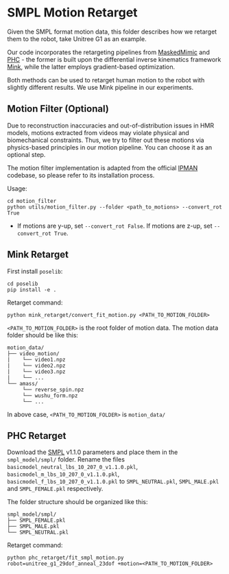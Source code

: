 # SMPL Motion Retarget

Given the SMPL format motion data, this folder describes how we retarget them to the robot, take Unitree G1 as an example.

Our code incorporates the retargeting pipelines from [MaskedMimic](https://github.com/NVlabs/ProtoMotions) and [PHC](https://github.com/ZhengyiLuo/PHC) - the former is built upon the differential inverse kinematics framework [Mink](https://github.com/kevinzakka/mink), while the latter employs gradient-based optimization. 

Both methods can be used to retarget human motion to the robot with slightly different results. We use Mink pipeline in our experiments.

## Motion Filter (Optional)

Due to reconstruction inaccuracies and out-of-distribution issues in HMR models, motions extracted from videos may violate physical and biomechanical constraints. Thus, we try to filter out these motions via physics-based principles in our motion pipeline. You can choose it as an optional step.

The motion filter implementation is adapted from the official [IPMAN](https://github.com/sha2nkt/ipman-r) codebase, so please refer to its installation process.

Usage:
```
cd motion_filter
python utils/motion_filter.py --folder <path_to_motions> --convert_rot True
```
- If motions are y-up, set `--convert_rot False`. If motions are z-up, set `--convert_rot True`.

## Mink Retarget

First install `poselib`:
```
cd poselib
pip install -e .
```

Retarget command:
```
python mink_retarget/convert_fit_motion.py <PATH_TO_MOTION_FOLDER>
```

`<PATH_TO_MOTION_FOLDER>` is the root folder of motion data. The motion data folder should be like this:

```
motion_data/
├── video_motion/
|    └── video1.npz
|    └── video2.npz
|    └── video3.npz
|    └── ...
└── amass/
     └── reverse_spin.npz
     └── wushu_form.npz
     └── ...
```
In above case, `<PATH_TO_MOTION_FOLDER>` is `motion_data/`

## PHC Retarget

Download the [SMPL](https://smpl.is.tue.mpg.de/) v1.1.0 parameters and place them in the `smpl_model/smpl/` folder. Rename the files `basicmodel_neutral_lbs_10_207_0_v1.1.0.pkl`, `basicmodel_m_lbs_10_207_0_v1.1.0.pkl`, `basicmodel_f_lbs_10_207_0_v1.1.0.pkl` to `SMPL_NEUTRAL.pkl`, `SMPL_MALE.pkl` and `SMPL_FEMALE.pkl` respectively.

The folder structure should be organized like this:
```
smpl_model/smpl/
├── SMPL_FEMALE.pkl
├── SMPL_MALE.pkl
└── SMPL_NEUTRAL.pkl
```

Retarget command:
```
python phc_retarget/fit_smpl_motion.py robot=unitree_g1_29dof_anneal_23dof +motion=<PATH_TO_MOTION_FOLDER>
```